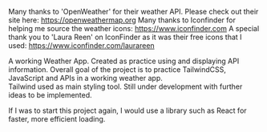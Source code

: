 Many thanks to 'OpenWeather' for their weather API. Please check out their site here: https://openweathermap.org
Many thanks to Iconfinder for helping me source the weather icons: https://www.iconfinder.com
A special thank you to 'Laura Reen' on IconFinder as it was their free icons that I used: https://www.iconfinder.com/laurareen 

A working Weather App.
Created as practice using and displaying API information. 
Overall goal of the project is to practice TailwindCSS, JavaScript and APIs in a working weather app.  
Tailwind used as main styling tool.
Still under development with further ideas to be implemented.

If I was to start this project again, I would use a library such as React for faster, more efficient loading.


